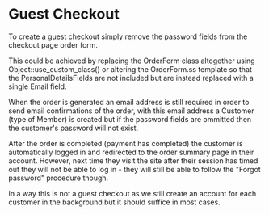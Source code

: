 # Guest Checkout

To create a guest checkout simply remove the password fields from the checkout page order form. 

This could be achieved by replacing the OrderForm class altogether using Object::use\_custom\_class() or altering the OrderForm.ss template so that the PersonalDetailsFields are not included but are instead replaced with a single Email field.

When the order is generated an email address is still required in order to send email confirmations of the order, with this email address a Customer (type of Member) is created but if the password fields are ommitted then the customer's password will not exist.

After the order is completed (payment has completed) the customer is automatically logged in and redirected to the order summary page in their account. However, next time they visit the site after their session has timed out they will not be able to log in - they will still be able to follow the "Forgot password" procedure though.

In a way this is not a guest checkout as we still create an account for each customer in the background but it should suffice in most cases.